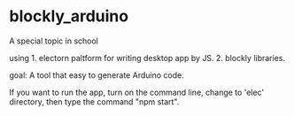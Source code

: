 # blockly_arduino

A special topic in school

using 1. electorn paltform for writing desktop app by JS.
      2. blockly libraries.
      
goal: A tool that easy to generate Arduino code.


If you want to run the app, turn on the command line,
change to 'elec' directory, then type  the command "npm start".

